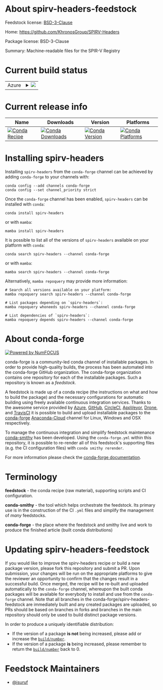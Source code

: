 About spirv-headers-feedstock
=============================

Feedstock license: [BSD-3-Clause](https://github.com/conda-forge/spirv-headers-feedstock/blob/main/LICENSE.txt)

Home: https://github.com/KhronosGroup/SPIRV-Headers

Package license: BSD-3-Clause

Summary: Machine-readable files for the SPIR-V Registry

Current build status
====================


<table>
    
  <tr>
    <td>Azure</td>
    <td>
      <details>
        <summary>
          <a href="https://dev.azure.com/conda-forge/feedstock-builds/_build/latest?definitionId=19256&branchName=main">
            <img src="https://dev.azure.com/conda-forge/feedstock-builds/_apis/build/status/spirv-headers-feedstock?branchName=main">
          </a>
        </summary>
        <table>
          <thead><tr><th>Variant</th><th>Status</th></tr></thead>
          <tbody><tr>
              <td>linux_64</td>
              <td>
                <a href="https://dev.azure.com/conda-forge/feedstock-builds/_build/latest?definitionId=19256&branchName=main">
                  <img src="https://dev.azure.com/conda-forge/feedstock-builds/_apis/build/status/spirv-headers-feedstock?branchName=main&jobName=linux&configuration=linux%20linux_64_" alt="variant">
                </a>
              </td>
            </tr><tr>
              <td>osx_64</td>
              <td>
                <a href="https://dev.azure.com/conda-forge/feedstock-builds/_build/latest?definitionId=19256&branchName=main">
                  <img src="https://dev.azure.com/conda-forge/feedstock-builds/_apis/build/status/spirv-headers-feedstock?branchName=main&jobName=osx&configuration=osx%20osx_64_" alt="variant">
                </a>
              </td>
            </tr><tr>
              <td>win_64</td>
              <td>
                <a href="https://dev.azure.com/conda-forge/feedstock-builds/_build/latest?definitionId=19256&branchName=main">
                  <img src="https://dev.azure.com/conda-forge/feedstock-builds/_apis/build/status/spirv-headers-feedstock?branchName=main&jobName=win&configuration=win%20win_64_" alt="variant">
                </a>
              </td>
            </tr>
          </tbody>
        </table>
      </details>
    </td>
  </tr>
</table>

Current release info
====================

| Name | Downloads | Version | Platforms |
| --- | --- | --- | --- |
| [![Conda Recipe](https://img.shields.io/badge/recipe-spirv--headers-green.svg)](https://anaconda.org/conda-forge/spirv-headers) | [![Conda Downloads](https://img.shields.io/conda/dn/conda-forge/spirv-headers.svg)](https://anaconda.org/conda-forge/spirv-headers) | [![Conda Version](https://img.shields.io/conda/vn/conda-forge/spirv-headers.svg)](https://anaconda.org/conda-forge/spirv-headers) | [![Conda Platforms](https://img.shields.io/conda/pn/conda-forge/spirv-headers.svg)](https://anaconda.org/conda-forge/spirv-headers) |

Installing spirv-headers
========================

Installing `spirv-headers` from the `conda-forge` channel can be achieved by adding `conda-forge` to your channels with:

```
conda config --add channels conda-forge
conda config --set channel_priority strict
```

Once the `conda-forge` channel has been enabled, `spirv-headers` can be installed with `conda`:

```
conda install spirv-headers
```

or with `mamba`:

```
mamba install spirv-headers
```

It is possible to list all of the versions of `spirv-headers` available on your platform with `conda`:

```
conda search spirv-headers --channel conda-forge
```

or with `mamba`:

```
mamba search spirv-headers --channel conda-forge
```

Alternatively, `mamba repoquery` may provide more information:

```
# Search all versions available on your platform:
mamba repoquery search spirv-headers --channel conda-forge

# List packages depending on `spirv-headers`:
mamba repoquery whoneeds spirv-headers --channel conda-forge

# List dependencies of `spirv-headers`:
mamba repoquery depends spirv-headers --channel conda-forge
```


About conda-forge
=================

[![Powered by
NumFOCUS](https://img.shields.io/badge/powered%20by-NumFOCUS-orange.svg?style=flat&colorA=E1523D&colorB=007D8A)](https://numfocus.org)

conda-forge is a community-led conda channel of installable packages.
In order to provide high-quality builds, the process has been automated into the
conda-forge GitHub organization. The conda-forge organization contains one repository
for each of the installable packages. Such a repository is known as a *feedstock*.

A feedstock is made up of a conda recipe (the instructions on what and how to build
the package) and the necessary configurations for automatic building using freely
available continuous integration services. Thanks to the awesome service provided by
[Azure](https://azure.microsoft.com/en-us/services/devops/), [GitHub](https://github.com/),
[CircleCI](https://circleci.com/), [AppVeyor](https://www.appveyor.com/),
[Drone](https://cloud.drone.io/welcome), and [TravisCI](https://travis-ci.com/)
it is possible to build and upload installable packages to the
[conda-forge](https://anaconda.org/conda-forge) [Anaconda-Cloud](https://anaconda.org/)
channel for Linux, Windows and OSX respectively.

To manage the continuous integration and simplify feedstock maintenance
[conda-smithy](https://github.com/conda-forge/conda-smithy) has been developed.
Using the ``conda-forge.yml`` within this repository, it is possible to re-render all of
this feedstock's supporting files (e.g. the CI configuration files) with ``conda smithy rerender``.

For more information please check the [conda-forge documentation](https://conda-forge.org/docs/).

Terminology
===========

**feedstock** - the conda recipe (raw material), supporting scripts and CI configuration.

**conda-smithy** - the tool which helps orchestrate the feedstock.
                   Its primary use is in the construction of the CI ``.yml`` files
                   and simplify the management of *many* feedstocks.

**conda-forge** - the place where the feedstock and smithy live and work to
                  produce the finished article (built conda distributions)


Updating spirv-headers-feedstock
================================

If you would like to improve the spirv-headers recipe or build a new
package version, please fork this repository and submit a PR. Upon submission,
your changes will be run on the appropriate platforms to give the reviewer an
opportunity to confirm that the changes result in a successful build. Once
merged, the recipe will be re-built and uploaded automatically to the
`conda-forge` channel, whereupon the built conda packages will be available for
everybody to install and use from the `conda-forge` channel.
Note that all branches in the conda-forge/spirv-headers-feedstock are
immediately built and any created packages are uploaded, so PRs should be based
on branches in forks and branches in the main repository should only be used to
build distinct package versions.

In order to produce a uniquely identifiable distribution:
 * If the version of a package **is not** being increased, please add or increase
   the [``build/number``](https://docs.conda.io/projects/conda-build/en/latest/resources/define-metadata.html#build-number-and-string).
 * If the version of a package **is** being increased, please remember to return
   the [``build/number``](https://docs.conda.io/projects/conda-build/en/latest/resources/define-metadata.html#build-number-and-string)
   back to 0.

Feedstock Maintainers
=====================

* [@isuruf](https://github.com/isuruf/)

